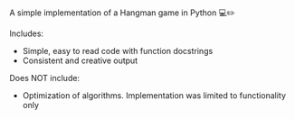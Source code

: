 
A simple implementation of a Hangman game in Python 💻✏️

Includes:

* Simple, easy to read code with function docstrings
* Consistent and creative output


Does NOT include:

* Optimization of algorithms. Implementation was limited to functionality only
